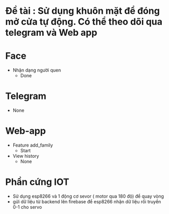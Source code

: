 # Đề tài : Sử dụng khuôn mặt để đóng mở cửa tự động. Có thể theo dõi qua telegram và Web app

# Face
- Nhận dạng người quen
    + Done

# Telegram 
+ None
# Web-app
- Feature add_family
    + Start    
- View history 
    + None

# Phần cứng IOT
- Sử dụng esp8266 và 1 động cơ sevor ( motor qua 180 độ) để quay vòng
- gửi dữ liệu từ backend lên firebase để esp8266 nhận dữ liệu rồi truyền 0-1 cho servo